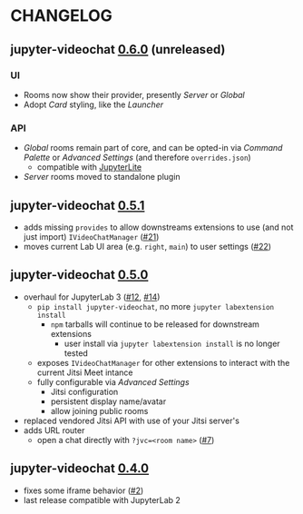 # CHANGELOG

## jupyter-videochat [0.6.0] (unreleased)

### UI

- Rooms now show their provider, presently _Server_ or _Global_
- Adopt _Card_ styling, like the _Launcher_

### API

- _Global_ rooms remain part of core, and can be opted-in via _Command Palette_
  or _Advanced Settings_ (and therefore `overrides.json`)
  - compatible with [JupyterLite]
- _Server_ rooms moved to standalone plugin

[0.6.0]: https://pypi.org/project/jupyter-videochat/0.6.0
[jupyterlite]: https://github.com/jupyterlite/jupyterlite

## jupyter-videochat [0.5.1]

- adds missing `provides` to allow downstreams extensions to use (and not just
  import) `IVideoChatManager` ([#21])
- moves current Lab UI area (e.g. `right`, `main`) to user settings ([#22])

[0.5.1]: https://pypi.org/project/jupyter-videochat/0.5.1
[#21]: https://github.com/jupyterlab-contrib/jupyter-videochat/issues/21
[#22]: https://github.com/jupyterlab-contrib/jupyter-videochat/pull/22

## jupyter-videochat [0.5.0]

- overhaul for JupyterLab 3 ([#12], [#14])
  - `pip install jupyter-videochat`, no more `jupyter labextension install`
    - `npm` tarballs will continue to be released for downstream extensions
      - user install via `jupyter labextension install` is no longer tested
  - exposes `IVideoChatManager` for other extensions to interact with the
    current Jitsi Meet intance
  - fully configurable via _Advanced Settings_
    - Jitsi configuration
    - persistent display name/avatar
    - allow joining public rooms
- replaced vendored Jitsi API with use of your Jitsi server's
- adds URL router
  - open a chat directly with `?jvc=<room name>` ([#7])

[0.5.0]: https://pypi.org/project/jupyter-videochat/0.5.0
[#12]: https://github.com/jupyterlab-contrib/jupyter-videochat/issues/12
[#7]: https://github.com/jupyterlab-contrib/jupyter-videochat/issues/7
[#14]: https://github.com/jupyterlab-contrib/jupyter-videochat/pull/14

## jupyter-videochat [0.4.0]

- fixes some iframe behavior ([#2])
- last release compatible with JupyterLab 2

[0.4.0]: https://www.npmjs.com/package/jupyterlab-videochat
[#2]: https://github.com/jupyterlab-contrib/jupyter-videochat/issues/2
